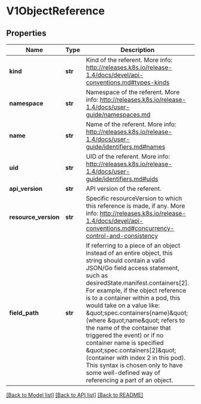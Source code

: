 # V1ObjectReference

## Properties
Name | Type | Description | Notes
------------ | ------------- | ------------- | -------------
**kind** | **str** | Kind of the referent. More info: http://releases.k8s.io/release-1.4/docs/devel/api-conventions.md#types-kinds | [optional] 
**namespace** | **str** | Namespace of the referent. More info: http://releases.k8s.io/release-1.4/docs/user-guide/namespaces.md | [optional] 
**name** | **str** | Name of the referent. More info: http://releases.k8s.io/release-1.4/docs/user-guide/identifiers.md#names | [optional] 
**uid** | **str** | UID of the referent. More info: http://releases.k8s.io/release-1.4/docs/user-guide/identifiers.md#uids | [optional] 
**api_version** | **str** | API version of the referent. | [optional] 
**resource_version** | **str** | Specific resourceVersion to which this reference is made, if any. More info: http://releases.k8s.io/release-1.4/docs/devel/api-conventions.md#concurrency-control-and-consistency | [optional] 
**field_path** | **str** | If referring to a piece of an object instead of an entire object, this string should contain a valid JSON/Go field access statement, such as desiredState.manifest.containers[2]. For example, if the object reference is to a container within a pod, this would take on a value like: \&quot;spec.containers{name}\&quot; (where \&quot;name\&quot; refers to the name of the container that triggered the event) or if no container name is specified \&quot;spec.containers[2]\&quot; (container with index 2 in this pod). This syntax is chosen only to have some well-defined way of referencing a part of an object. | [optional] 

[[Back to Model list]](../README.md#documentation-for-models) [[Back to API list]](../README.md#documentation-for-api-endpoints) [[Back to README]](../README.md)



